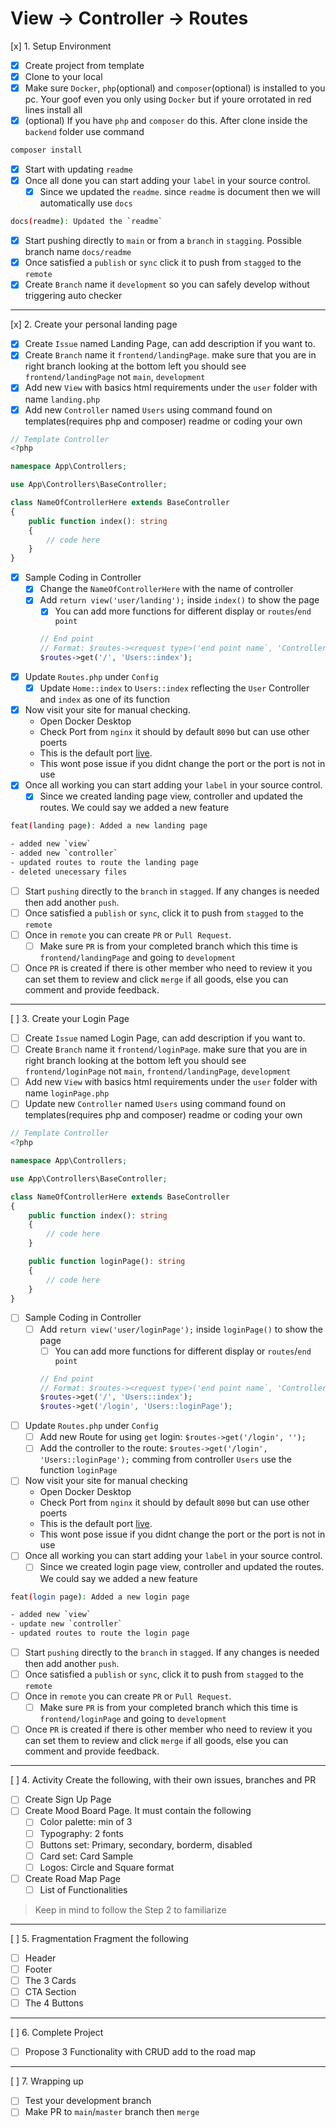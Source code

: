 # View -> Controller -> Routes

[x] 1. Setup Environment
- [x] Create project from template
- [x] Clone to your local
- [x] Make sure `Docker`, `php`(optional) and `composer`(optional) is installed to you pc. Your goof even you only using `Docker` but if youre orrotated in red lines install all
- [x] (optional) If you have `php` and `composer` do this. After clone inside the `backend` folder use command
```bash
composer install
```
- [x] Start with updating `readme`
- [x] Once all done you can start adding your `label` in your source control.
    - [x] Since we updated the `readme`. since `readme` is document then we will automatically use `docs`
```bash
docs(readme): Updated the `readme`
```
- [x] Start pushing directly to `main` or from a `branch` in `stagging`. Possible branch name `docs/readme`
- [x] Once satisfied a `publish` or `sync` click it to push from `stagged` to the `remote`
- [x] Create `Branch` name it `development` so you can safely develop without triggering auto checker

---

[x] 2. Create your personal landing page
- [x] Create `Issue` named Landing Page, can add description if you want to.
- [x] Create `Branch` name it `frontend/landingPage`. make sure that you are in right branch looking at the bottom left you should see `frontend/landingPage` not `main`, `development`
- [x] Add new `View` with basics html requirements under the `user` folder with name `landing.php`
- [x] Add new `Controller` named `Users` using command found on templates(requires php and composer) readme or coding your own
```php
// Template Controller
<?php

namespace App\Controllers;

use App\Controllers\BaseController;

class NameOfControllerHere extends BaseController
{
    public function index(): string
    {
        // code here
    }
}
```
- [x] Sample Coding in Controller
    - [x] Change the `NameOfControllerHere` with the name of controller
    - [x] Add `return view('user/landing');` inside `index()` to show the page
        - [x] You can add more functions for different display or `routes`/`end point`
		```php
		// End point
		// Format: $routes-><request type>('end point name`, 'Controller Name::Controller Function')
		$routes->get('/', 'Users::index');
		```
- [x] Update `Routes.php` under `Config`
    - [x] Update `Home::index` to `Users::index` reflecting the `User` Controller and `index` as one of its function
- [x] Now visit your site for manual checking.
    - Open Docker Desktop
    - Check Port from `nginx` it should by default `8090` but can use other poerts
    - This is the default port [live](http://localhost:8090/).
    - This wont pose issue if you didnt change the port or the port is not in use
- [x] Once all working you can start adding your `label` in your source control.
    - [x] Since we created landing page view, controller and updated the routes. We could say we added a new feature
```bash
feat(landing page): Added a new landing page

- added new `view`
- added new `controller`
- updated routes to route the landing page
- deleted unecessary files
```
- [ ] Start `pushing` directly to the `branch` in `stagged`. If any changes is needed then add another `push`.
- [ ] Once satisfied a `publish` or `sync`, click it to push from `stagged` to the `remote`
- [ ] Once in `remote` you can create `PR` or `Pull Request`.
    - [ ] Make sure `PR` is from your completed branch which this time is `frontend/landingPage` and going to `development`
- [ ] Once `PR` is created if there is other member who need to review it you can set them to review and click `merge` if all goods, else you can comment and provide feedback.

---

[ ] 3. Create your Login Page
- [ ] Create `Issue` named Login Page, can add description if you want to.
- [ ] Create `Branch` name it `frontend/loginPage`. make sure that you are in right branch looking at the bottom left you should see `frontend/loginPage` not `main`, `frontend/landingPage`, `development`
- [ ] Add new `View` with basics html requirements under the `user` folder with name `loginPage.php`
- [ ] Update new `Controller` named `Users` using command found on templates(requires php and composer) readme or coding your own
```php
// Template Controller
<?php

namespace App\Controllers;

use App\Controllers\BaseController;

class NameOfControllerHere extends BaseController
{
    public function index(): string
    {
        // code here
    }

    public function loginPage(): string
    {
        // code here
    }
}
```
- [ ] Sample Coding in Controller
    - [ ] Add `return view('user/loginPage');` inside `loginPage()` to show the page
        - [ ] You can add more functions for different display or `routes`/`end point`
		```php
		// End point
		// Format: $routes-><request type>('end point name`, 'Controller Name::Controller Function')
		$routes->get('/', 'Users::index');
		$routes->get('/login', 'Users::loginPage');
		```
- [ ] Update `Routes.php` under `Config`
	- [ ] Add new Route for using `get` login: `$routes->get('/login', '');`
	- [ ] Add the controller to the route: `$routes->get('/login', 'Users::loginPage');` comming from controller `Users` use the function `loginPage`
- [ ] Now visit your site for manual checking
    - Open Docker Desktop
    - Check Port from `nginx` it should by default `8090` but can use other poerts
    - This is the default port [live](http://localhost:8090/login).
    - This wont pose issue if you didnt change the port or the port is not in use
- [ ] Once all working you can start adding your `label` in your source control.
    - [ ] Since we created login page view, controller and updated the routes. We could say we added a new feature
```bash
feat(login page): Added a new login page

- added new `view`
- update new `controller`
- updated routes to route the login page
```
- [ ] Start `pushing` directly to the `branch` in `stagged`. If any changes is needed then add another `push`.
- [ ] Once satisfied a `publish` or `sync`, click it to push from `stagged` to the `remote`
- [ ] Once in `remote` you can create `PR` or `Pull Request`.
    - [ ] Make sure `PR` is from your completed branch which this time is `frontend/loginPage` and going to `development`
- [ ] Once `PR` is created if there is other member who need to review it you can set them to review and click `merge` if all goods, else you can comment and provide feedback.

---

[ ] 4. Activity
Create the following, with their own issues, branches and PR
- [ ] Create Sign Up Page
- [ ] Create Mood Board Page. It must contain the following
    - [ ] Color palette: min of 3
    - [ ] Typography: 2 fonts
    - [ ] Buttons set: Primary, secondary, borderm, disabled
    - [ ] Card set: Card Sample
    - [ ] Logos: Circle and Square format
- [ ] Create Road Map Page
    - [ ] List of Functionalities
> Keep in mind to follow the Step 2 to familiarize

---

[ ] 5. Fragmentation
Fragment the following
- [ ] Header
- [ ] Footer
- [ ] The 3 Cards
- [ ] CTA Section
- [ ] The 4 Buttons

---

[ ] 6. Complete Project
- [ ] Propose 3 Functionality with CRUD add to the road map

---

[ ] 7. Wrapping up
- [ ] Test your development branch
- [ ] Make PR to `main`/`master` branch then `merge`